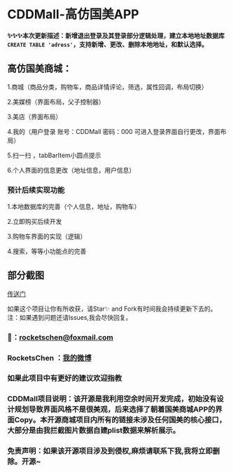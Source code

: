 # CDDMall-高仿国美APP

#### ✨✨✨本次更新描述：新增退出登录及其登录部分逻辑处理，建立本地地址数据库`CREATE TABLE 'adress'`，支持新增、更改、删除本地地址，和默认选择。

## 高仿国美商城：
1.商城（商品分类，购物车，商品详情评论，筛选，属性回调，布局切换）

2.美媒榜（界面布局，父子控制器）

3.美店（界面布局）

4.我的（用户登录 账号：CDDMall 密码：000 可进入登录界面自行更改，界面布局）

5.扫一扫 ，tabBarItem小圆点提示

6.个人界面的信息更改（地址信息，用户信息）

### 预计后续实现功能
1.本地数据库的完善（个人信息，地址，购物车）

2.立即购买后续开发

3.购物车界面的实现（逻辑）

4.搜索，等等小功能点的完善

## 部分截图

[传送门](http://www.jianshu.com/p/8bcdde249137)

如果这个项目让你有所收获，请Star✨ and Fork有时间我会持续更新下去的。
注：如果遇到问题还请Issues,我会尽快回复。

### 📮：rocketschen@foxmail.com
### RocketsChen ：[我的微博](http://weibo.com/u/5605532343)

### 如果此项目中有更好的建议欢迎指教

### CDDMall项目说明：该开源是我利用空余时间开发完成，初始没有设计规划导致界面风格不是很美观，后来选择了朝着国美商城APP的界面Copy。本开源商城项目内所有的链接未涉及任何国美的核心接口，大部分是由我拦截图片数据自建plist数据来解析展示。

### 免责声明：如果该开源项目涉及到侵权,麻烦请联系下我,我将立即删除。开源~


